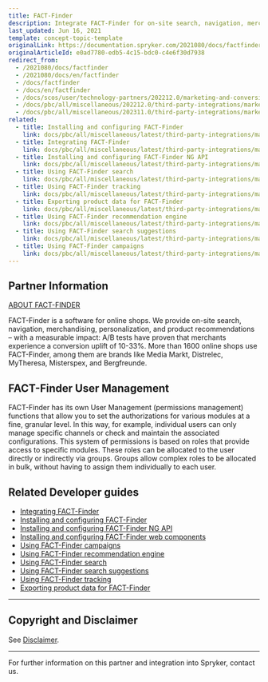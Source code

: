 ```yaml
---
title: FACT-Finder
description: Integrate FACT-Finder for on-site search, navigation, merchandising, personalization and product recommendations in Spryker Commerce OS.
last_updated: Jun 16, 2021
template: concept-topic-template
originalLink: https://documentation.spryker.com/2021080/docs/factfinder
originalArticleId: e0ad7780-edb5-4c15-bdc0-c4e6f30d7938
redirect_from:
  - /2021080/docs/factfinder
  - /2021080/docs/en/factfinder
  - /docs/factfinder
  - /docs/en/factfinder
  - /docs/scos/user/technology-partners/202212.0/marketing-and-conversion/analytics/fact-finder.html
  - /docs/pbc/all/miscellaneous/202212.0/third-party-integrations/marketing-and-conversion/analytics/fact-finder/fact-finder.html
  - /docs/pbc/all/miscellaneous/202311.0/third-party-integrations/marketing-and-conversion/analytics/fact-finder/fact-finder.html
related:
  - title: Installing and configuring FACT-Finder
    link: docs/pbc/all/miscellaneous/latest/third-party-integrations/marketing-and-conversion/analytics/fact-finder/installing-and-configuring-fact-finder.html
  - title: Integrating FACT-Finder
    link: docs/pbc/all/miscellaneous/latest/third-party-integrations/marketing-and-conversion/analytics/fact-finder/integrating-fact-finder.html
  - title: Installing and configuring FACT-Finder NG API
    link: docs/pbc/all/miscellaneous/latest/third-party-integrations/marketing-and-conversion/analytics/fact-finder/installing-and-configuring-the-fact-finder-ng-api.html
  - title: Using FACT-Finder search
    link: docs/pbc/all/miscellaneous/latest/third-party-integrations/marketing-and-conversion/analytics/fact-finder/using-fact-finder-search.html
  - title: Using FACT-Finder tracking
    link: docs/pbc/all/miscellaneous/latest/third-party-integrations/marketing-and-conversion/analytics/fact-finder/using-fact-finder-tracking.html
  - title: Exporting product data for FACT-Finder
    link: docs/pbc/all/miscellaneous/latest/third-party-integrations/marketing-and-conversion/analytics/fact-finder/exporting-product-data-for-fact-finder.html
  - title: Using FACT-Finder recommendation engine
    link: docs/pbc/all/miscellaneous/latest/third-party-integrations/marketing-and-conversion/analytics/fact-finder/using-fact-finder-recommendation-engine.html
  - title: Using FACT-Finder search suggestions
    link: docs/pbc/all/miscellaneous/latest/third-party-integrations/marketing-and-conversion/analytics/fact-finder/using-fact-finder-search-suggestions.html
  - title: Using FACT-Finder campaigns
    link: docs/pbc/all/miscellaneous/latest/third-party-integrations/marketing-and-conversion/analytics/fact-finder/using-fact-finder-campaigns.html
---
```


## Partner Information

[ABOUT FACT-FINDER](http://www.fact-finder.de/)

FACT-Finder is a software for online shops. We provide on-site search, navigation, merchandising, personalization, and product recommendations – with a measurable impact: A/B tests have proven that merchants experience a conversion uplift of 10-33%. More than 1600 online shops use FACT-Finder, among them are brands like Media Markt, Distrelec, MyTheresa, Misterspex, and Bergfreunde.

## FACT-Finder User Management

FACT-Finder has its own User Management (permissions management) functions that allow you to set the authorizations for various modules at a fine, granular level. In this way, for example, individual users can only manage specific channels or check and maintain the associated configurations.
This system of permissions is based on roles that provide access to specific modules. These roles can be allocated to the user directly or indirectly via groups. Groups allow complex roles to be allocated in bulk, without having to assign them individually to each user.

## Related Developer guides

- [Integrating FACT-Finder](/docs/pbc/all/miscellaneous/latest/third-party-integrations/marketing-and-conversion/analytics/fact-finder/integrating-fact-finder.html)
- [Installing and configuring FACT-Finder](/docs/pbc/all/miscellaneous/latest/third-party-integrations/marketing-and-conversion/analytics/fact-finder/installing-and-configuring-fact-finder.html)
- [Installing and configuring FACT-Finder NG API](/docs/pbc/all/miscellaneous/latest/third-party-integrations/marketing-and-conversion/analytics/fact-finder/installing-and-configuring-the-fact-finder-ng-api.html)
- [Installing and configuring FACT-Finder web components](/docs/pbc/all/miscellaneous/latest/third-party-integrations/marketing-and-conversion/analytics/fact-finder/installing-and-configuring-fact-finder-web-components.html)
- [Using FACT-Finder campaigns](/docs/pbc/all/miscellaneous/latest/third-party-integrations/marketing-and-conversion/analytics/fact-finder/using-fact-finder-campaigns.html)
- [Using FACT-Finder recommendation engine](/docs/pbc/all/miscellaneous/latest/third-party-integrations/marketing-and-conversion/analytics/fact-finder/using-fact-finder-recommendation-engine.html)
- [Using FACT-Finder search](/docs/pbc/all/miscellaneous/latest/third-party-integrations/marketing-and-conversion/analytics/fact-finder/using-fact-finder-search.html)
- [Using FACT-Finder search suggestions](/docs/pbc/all/miscellaneous/latest/third-party-integrations/marketing-and-conversion/analytics/fact-finder/using-fact-finder-search-suggestions.html)
- [Using FACT-Finder tracking](/docs/pbc/all/miscellaneous/latest/third-party-integrations/marketing-and-conversion/analytics/fact-finder/using-fact-finder-tracking.html)
- [Exporting product data for FACT-Finder](/docs/pbc/all/miscellaneous/latest/third-party-integrations/marketing-and-conversion/analytics/fact-finder/exporting-product-data-for-fact-finder.html)


---

## Copyright and Disclaimer

See [Disclaimer](https://github.com/spryker/spryker-documentation).

---
For further information on this partner and integration into Spryker,  contact us.

<div class="hubspot-form js-hubspot-form" data-portal-id="2770802" data-form-id="163e11fb-e833-4638-86ae-a2ca4b929a41" id="hubspot-1"></div>
